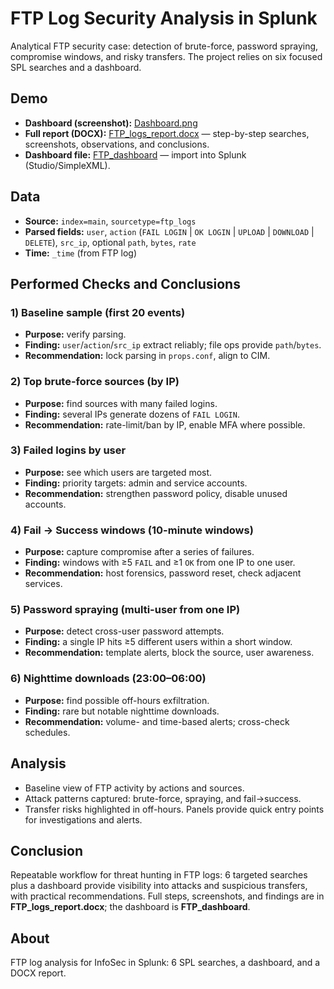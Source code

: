# FTP Log Security Analysis in Splunk

Analytical FTP security case: detection of brute-force, password spraying, compromise windows, and risky transfers. The project relies on six focused SPL searches and a dashboard.

## Demo

- **Dashboard (screenshot):** [Dashboard.png](./Dashboard.png)  
- **Full report (DOCX):** [FTP_logs_report.docx](./FTP_logs_report.docx) — step-by-step searches, screenshots, observations, and conclusions.  
- **Dashboard file:** [FTP_dashboard](./FTP_dashboard) — import into Splunk (Studio/SimpleXML).

## Data

- **Source:** `index=main`, `sourcetype=ftp_logs`  
- **Parsed fields:** `user`, `action` (`FAIL LOGIN` | `OK LOGIN` | `UPLOAD` | `DOWNLOAD` | `DELETE`), `src_ip`, optional `path`, `bytes`, `rate`  
- **Time:** `_time` (from FTP log)

## Performed Checks and Conclusions

### 1) Baseline sample (first 20 events)
- **Purpose:** verify parsing.  
- **Finding:** `user`/`action`/`src_ip` extract reliably; file ops provide `path`/`bytes`.  
- **Recommendation:** lock parsing in `props.conf`, align to CIM.

### 2) Top brute-force sources (by IP)
- **Purpose:** find sources with many failed logins.  
- **Finding:** several IPs generate dozens of `FAIL LOGIN`.  
- **Recommendation:** rate-limit/ban by IP, enable MFA where possible.

### 3) Failed logins by user
- **Purpose:** see which users are targeted most.  
- **Finding:** priority targets: admin and service accounts.  
- **Recommendation:** strengthen password policy, disable unused accounts.

### 4) Fail → Success windows (10-minute windows)
- **Purpose:** capture compromise after a series of failures.  
- **Finding:** windows with ≥5 `FAIL` and ≥1 `OK` from one IP to one user.  
- **Recommendation:** host forensics, password reset, check adjacent services.

### 5) Password spraying (multi-user from one IP)
- **Purpose:** detect cross-user password attempts.  
- **Finding:** a single IP hits ≥5 different users within a short window.  
- **Recommendation:** template alerts, block the source, user awareness.

### 6) Nighttime downloads (23:00–06:00)
- **Purpose:** find possible off-hours exfiltration.  
- **Finding:** rare but notable nighttime downloads.  
- **Recommendation:** volume- and time-based alerts; cross-check schedules.

## Analysis
- Baseline view of FTP activity by actions and sources.  
- Attack patterns captured: brute-force, spraying, and fail→success.  
- Transfer risks highlighted in off-hours. Panels provide quick entry points for investigations and alerts.

## Conclusion
Repeatable workflow for threat hunting in FTP logs: 6 targeted searches plus a dashboard provide visibility into attacks and suspicious transfers, with practical recommendations. Full steps, screenshots, and findings are in **FTP_logs_report.docx**; the dashboard is **FTP_dashboard**.

## About
FTP log analysis for InfoSec in Splunk: 6 SPL searches, a dashboard, and a DOCX report.
